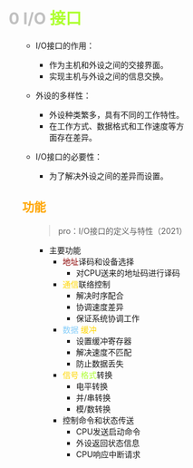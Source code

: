 <div style="float: left; width: 64%; padding: 1%;">

# <span style="color: silver;"> 0 I/O <span style="color: GreenYellow;">接口</span>

<ul>

- I/O接口的作用：
  - 作为主机和外设之间的交接界面。
  - 实现主机与外设之间的信息交换。

- 外设的多样性：
  - 外设种类繁多，具有不同的工作特性。
  - 在工作方式、数据格式和工作速度等方面存在差异。

- I/O接口的必要性：
  - 为了解决外设之间的差异而设置。

## <span style="color: orange;">功能</span>

<ul>

>pro：I/O接口的定义与特性（2021）

- 主要功能
  - <span style="color: DarkRed;">地址</span>译码和设备选择
    - 对CPU送来的地址码进行译码
  - <span style="color: Gold;">通信</span>联络控制
       - 解决时序配合
       - 协调速度差异
       - 保证系统协调工作
  - <span style="color: LightSkyBlue;">数据</span> <span style="color: Gold;">缓冲</span>
    - 设置缓冲寄存器
    - 解决速度不匹配
    - 防止数据丢失
  - <span style="color: Gold;">信号</span> <span style="color: GreenYellow;">格式</span>转换
       - 电平转换
       - 并/串转换
       - 模/数转换
  - 控制命令和状态传送
    - CPU发送启动命令
    - 外设返回状态信息
    - CPU响应中断请求

</ul>

</div>
<div style="float: right; width: 26%; padding: 1%;">

</div>
<div style="clear: both;"></div>
